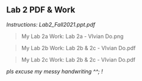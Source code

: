 ## Lab 2 PDF & Work

*Instructions: Lab2_Fall2021.ppt.pdf*

>My Lab 2a Work: Lab 2a - VIvian Do.png

>My Lab 2b Work: Lab 2b & 2c - VIvian Do.pdf

>My Lab 2c Work: Lab 2b & 2c - VIvian Do.pdf


*pls excuse my messy handwriting ^^; !*
